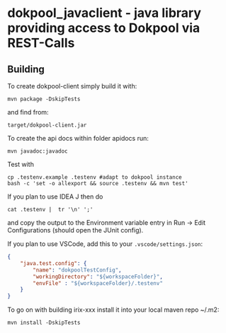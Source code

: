 # dokpool_javaclient - java library providing access to Dokpool via REST-Calls


## Building

To create dokpool-client simply build it with:

    mvn package -DskipTests

and find from:

    target/dokpool-client.jar

To create the api docs within folder apidocs run:

    mvn javadoc:javadoc

Test with

    cp .testenv.example .testenv #adapt to dokpool instance
    bash -c 'set -o allexport && source .testenv && mvn test'

If you plan to use IDEA J then do

    cat .testenv |  tr '\n' ';'

and copy the output to the Environment variable entry in Run -> Edit Configurations (should open the JUnit config).

If you plan to use VSCode, add this to your `.vscode/settings.json`:

```json
{
    "java.test.config": {
        "name": "dokpoolTestConfig",
        "workingDirectory": "${workspaceFolder}",
        "envFile" : "${workspaceFolder}/.testenv"
    }
}
```

To go on with building irix-xxx install it into your local maven repo ~/.m2:

    mvn install -DskipTests

